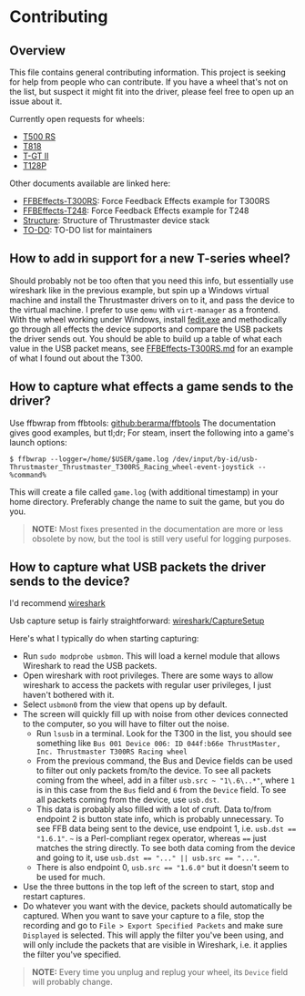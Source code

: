 # Contributing

## Overview
This file contains general contributing information. This project is seeking for help from people who can contribute. If you have a wheel that's not on the list, but suspect it might fit into the driver, please feel free to open up an issue about it.

Currently open requests for wheels:
- [T500 RS](https://github.com/Kimplul/hid-tmff2/issues/18)
- [T818](https://github.com/Kimplul/hid-tmff2/issues/58)
- [T-GT II](https://github.com/Kimplul/hid-tmff2/issues/55)
- [T128P](https://github.com/Kimplul/hid-tmff2/issues/67)

Other documents available are linked here:

- [FFBEffects-T300RS](./FFBEffects-T300RS.md): Force Feedback Effects example for T300RS
- [FFBEffects-T248](./FFBEffects-T248.md): Force Feedback Effects example for T248
- [Structure](https://github.com/Kimplul/hid-tmff2/wiki#structure-of-the-thrustmaster-device-stack): Structure of Thrustmaster device stack
- [TO-DO](./TODO.md): TO-DO list for maintainers

## How to add in support for a new T-series wheel?
Should probably not be too often that you need this info, but essentially use wireshark like in the previous example, but spin up a Windows virtual machine and install the Thrustmaster drivers on to it, and pass the device to the virtual machine. I prefer to use ``qemu`` with ``virt-manager`` as a frontend. With the wheel working under Windows, install [fedit.exe](https://gimx.fr/download/b882e209a0ac023d03abbf560dfc3f25fe6367ca/fedit.zip) and methodically go through all effects the device supports and compare the USB packets the driver sends out. You should be able to build up a table of what each value in the USB packet means, see [FFBEffects-T300RS.md](./FFBEffects-T300RS.md) for an example of what I found out about the T300.

## How to capture what effects a game sends to the driver?
Use ffbwrap from ffbtools: [github:berarma/ffbtools](https://github.com/berarma/ffbtools)
The documentation gives good examples, but tl;dr; For steam, insert the following into a game's launch options:
```shell
$ ffbwrap --logger=/home/$USER/game.log /dev/input/by-id/usb-Thrustmaster_Thrustmaster_T300RS_Racing_wheel-event-joystick -- %command%
```
This will create a file called ``game.log`` (with additional timestamp) in your home directory. Preferably change the name to suit the game, but you do you.

> **NOTE:** Most fixes presented in the documentation are more or less obsolete by now, but the tool is still very useful for logging purposes.

## How to capture what USB packets the driver sends to the device?
I'd recommend [wireshark](https://www.wireshark.org/)

Usb capture setup is fairly straightforward: [wireshark/CaptureSetup](https://wiki.wireshark.org/CaptureSetup/USB#linux)

Here's what I typically do when starting capturing:

- Run ``sudo modprobe usbmon``. This will load a kernel module that allows Wireshark to read the USB packets.
- Open wireshark with root privileges. There are some ways to allow wireshark to access the packets with regular user privileges, I just haven't bothered with it.
- Select ``usbmon0`` from the view that opens up by default.
- The screen will quickly fill up with noise from other devices connected to the computer, so you will have to filter out the noise.
    - Run ``lsusb`` in a terminal. Look for the T300 in the list, you should see something like ``Bus 001 Device 006: ID 044f:b66e ThrustMaster, Inc. Thrustmaster T300RS Racing wheel``
    - From the previous command, the Bus and Device fields can be used to filter out only packets from/to the device. To see all packets coming from the wheel, add in a filter ``usb.src ~ "1\.6\..*"``, where ``1`` is in this case from the ``Bus`` field and ``6`` from the ``Device`` field. To see all packets coming from the device, use ``usb.dst``.
    - This data is probably also filled with a lot of cruft. Data to/from endpoint 2 is button state info, which is probably unnecessary. To see FFB data being sent to the device, use endpoint 1, i.e. ``usb.dst == "1.6.1"``. ``~`` is a Perl-compliant regex operator, whereas ``==`` just matches the string directly. To see both data coming from the device and going to it, use ``usb.dst == "..." || usb.src == "..."``.
    - There is also endpoint 0, ``usb.src == "1.6.0"`` but it doesn't seem to be used for much.
- Use the three buttons in the top left of the screen to start, stop and restart captures.
- Do whatever you want with the device, packets should automatically be captured. When you want to save your capture to a file, stop the recording and go to ``File > Export Specified Packets`` and make sure ``Displayed`` is selected. This will apply the filter you've been using, and will only include the packets that are visible in Wireshark, i.e. it applies the filter you've specified.

> **NOTE:** Every time you unplug and replug your wheel, its ``Device`` field will probably change.
